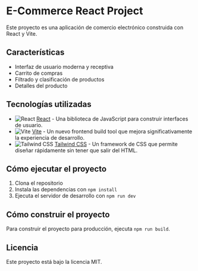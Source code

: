 # E-Commerce React Project

Este proyecto es una aplicación de comercio electrónico construida con React y Vite.

## Características

- Interfaz de usuario moderna y receptiva
- Carrito de compras
- Filtrado y clasificación de productos
- Detalles del producto

## Tecnologías utilizadas

- ![React](https://img.shields.io/badge/-React-61DAFB?logo=react&logoColor=white) [React](https://reactjs.org/) - Una biblioteca de JavaScript para construir interfaces de usuario.
- ![Vite](https://img.shields.io/badge/-Vite-B73BFE?logo=vite&logoColor=white) [Vite](https://vitejs.dev/) - Un nuevo frontend build tool que mejora significativamente la experiencia de desarrollo.
- ![Tailwind CSS](https://img.shields.io/badge/-Tailwind_CSS-38B2AC?logo=tailwind-css&logoColor=white) [Tailwind CSS](https://tailwindcss.com/) - Un framework de CSS que permite diseñar rápidamente sin tener que salir del HTML.

## Cómo ejecutar el proyecto

1. Clona el repositorio
2. Instala las dependencias con `npm install`
3. Ejecuta el servidor de desarrollo con `npm run dev`

## Cómo construir el proyecto

Para construir el proyecto para producción, ejecuta `npm run build`.

## Licencia

Este proyecto está bajo la licencia MIT.